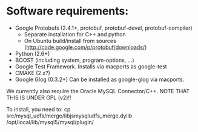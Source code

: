 # Software requirements:

* Google Protobufs (2.4.1+, protobuf, protobuf-devel, protobuf-compiler)
   * Separate installation for C++ and python
   * On Ubuntu build/install from sources (http://code.google.com/p/protobuf/downloads/)
* Python (2.6+)
* BOOST (including system, program-options, ...)
* Google Test Framework.  Installs via macports as google-test
* CMAKE (2.x?)
* Google Glog (0.3.2+)  Can be installed as google-glog via macports.

We currently also require the Oracle MySQL Connector/C++.  NOTE THAT THIS IS UNDER GPL (v2)!!

To install, you need to:
cp src/mysql_udfs/merge/libjsmysqludfs_merge.dylib /opt/local/lib/mysql5/mysql/plugin/
